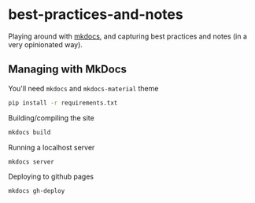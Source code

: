 # best-practices-and-notes

Playing around with [mkdocs](https://www.mkdocs.org/), and capturing best practices and notes (in a very opinionated way).

## Managing with MkDocs

You'll need `mkdocs` and `mkdocs-material` theme

```bash
pip install -r requirements.txt
```


Building/compiling the site

```bash
mkdocs build
```


Running a localhost server

```bash
mkdocs server
```


Deploying to github pages

```
mkdocs gh-deploy
```
